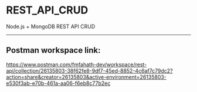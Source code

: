 # REST_API_CRUD
Node.js + MongoDB REST API CRUD

---------------------------
## Postman workspace link: <br/>
https://www.postman.com/fmfahath-dev/workspace/rest-api/collection/26135803-38f62fe8-9df7-45ed-8852-4c6af7c79dc2?action=share&creator=26135803&active-environment=26135803-e530f3ab-e70b-461a-aa06-f6eb8c77b2ec
